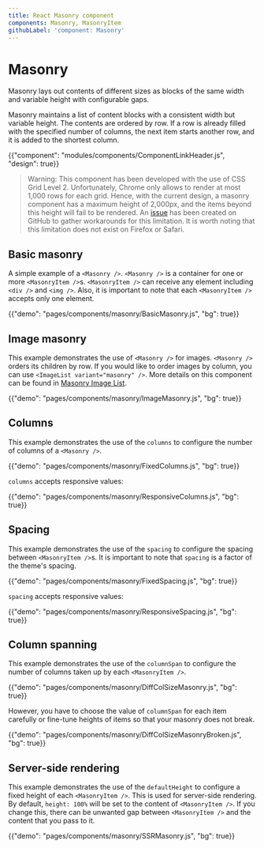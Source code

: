 ```yaml
---
title: React Masonry component
components: Masonry, MasonryItem
githubLabel: 'component: Masonry'
---
```


# Masonry

<p class="description">Masonry lays out contents of different sizes as blocks of the same width and variable height with configurable gaps.</p>

Masonry maintains a list of content blocks with a consistent width but variable height.
The contents are ordered by row.
If a row is already filled with the specified number of columns, the next item starts another row, and it is added to the shortest column.

{{"component": "modules/components/ComponentLinkHeader.js", "design": true}}

> Warning: This component has been developed with the use of CSS Grid Level 2. Unfortunately, Chrome only allows to render at most 1,000 rows for each grid.
> Hence, with the current design, a masonry component has a maximum height of 2,000px, and the items beyond this height will fail to be rendered.
> An [issue](https://github.com/mui-org/material-ui/issues/27934) has been created on GitHub to gather workarounds for this limitation. It is worth noting that this limitation does not exist on Firefox or Safari.

## Basic masonry

A simple example of a `<Masonry />`. `<Masonry />` is a container for one or more `<MasonryItem />`s. `<MasonryItem />` can receive any element including `<div />` and `<img />`. Also, it is important to note that each `<MasonryItem />` accepts only one element.

{{"demo": "pages/components/masonry/BasicMasonry.js", "bg": true}}

## Image masonry

This example demonstrates the use of `<Masonry />` for images. `<Masonry />` orders its children by row.
If you would like to order images by column, you can use `<ImageList variant="masonry" />`. More details on this component can be found in [Masonry Image List](/components/image-list/#masonry-image-list).

{{"demo": "pages/components/masonry/ImageMasonry.js", "bg": true}}

## Columns

This example demonstrates the use of the `columns` to configure the number of columns of a `<Masonry />`.

{{"demo": "pages/components/masonry/FixedColumns.js", "bg": true}}

`columns` accepts responsive values:

{{"demo": "pages/components/masonry/ResponsiveColumns.js", "bg": true}}

## Spacing

This example demonstrates the use of the `spacing` to configure the spacing between `<MasonryItem />`s.
It is important to note that `spacing` is a factor of the theme's spacing.

{{"demo": "pages/components/masonry/FixedSpacing.js", "bg": true}}

`spacing` accepts responsive values:

{{"demo": "pages/components/masonry/ResponsiveSpacing.js", "bg": true}}

## Column spanning

This example demonstrates the use of the `columnSpan` to configure the number of columns taken up by each `<MasonryItem />`.

{{"demo": "pages/components/masonry/DiffColSizeMasonry.js", "bg": true}}

However, you have to choose the value of `columnSpan` for each item carefully or fine-tune heights of items so that your masonry does not break.

{{"demo": "pages/components/masonry/DiffColSizeMasonryBroken.js", "bg": true}}

## Server-side rendering

This example demonstrates the use of the `defaultHeight` to configure a fixed height of each `<MasonryItem />`. This is used for server-side rendering.
By default, `height: 100%` will be set to the content of `<MasonryItem />`. If you change this, there can be unwanted gap between `<MasonryItem />` and the content that you pass to it.

{{"demo": "pages/components/masonry/SSRMasonry.js", "bg": true}}
